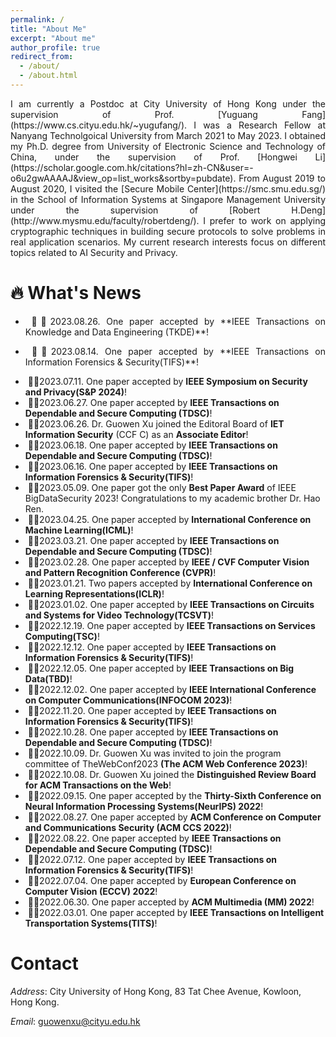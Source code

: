 ```yaml
---
permalink: /
title: "About Me"
excerpt: "About me"
author_profile: true
redirect_from: 
  - /about/
  - /about.html
---
```


<p align="justify">I am currently a Postdoc at City University of Hong Kong under the supervision of Prof. [Yuguang Fang](https://www.cs.cityu.edu.hk/~yugufang/). I was a  Research  Fellow at Nanyang Technolgoical University from March 2021 to May 2023. I obtained my Ph.D. degree from University of Electronic Science and Technology of China, under the supervision of Prof. [Hongwei Li](https://scholar.google.com.hk/citations?hl=zh-CN&user=-o6u2gwAAAAJ&view_op=list_works&sortby=pubdate).  From August 2019 to August 2020,  I visited the [Secure Mobile Center](https://smc.smu.edu.sg/) in the School of Information Systems at Singapore Management University under the supervision of [Robert H.Deng](http://www.mysmu.edu/faculty/robertdeng/).  I prefer to work on applying cryptographic techniques in building secure protocols to solve problems in real application scenarios. My current research interests focus on different topics related to AI Security and Privacy.</p>


  🔥 What's News
======
- <p align="justify"> &nbsp;🎉🎉2023.08.26. One paper accepted by **IEEE Transactions on Knowledge and Data Engineering (TKDE)**!</p>
-   <p align="justify">&nbsp;🎉🎉2023.08.14. One paper accepted by **IEEE Transactions on Information Forensics & Security(TIFS)**!</p>
-  &nbsp;🎉🎉2023.07.11. One paper  accepted by **IEEE Symposium on Security and Privacy(S&P 2024)**!
-  &nbsp;🎉🎉2023.06.27. One paper  accepted by **IEEE Transactions on Dependable and Secure Computing (TDSC)**!
-  &nbsp;🎉🎉2023.06.26. Dr. Guowen Xu joined the Editoral Board of **IET Information Security** (CCF C) as an **Associate Editor**! 
-  &nbsp;🎉🎉2023.06.18. One paper  accepted by **IEEE Transactions on Dependable and Secure Computing (TDSC)**!
-  &nbsp;🎉🎉2023.06.16. One paper accepted by **IEEE Transactions on Information Forensics & Security(TIFS)**!
-  &nbsp;🎉🎉2023.05.09. One paper  got the only **Best Paper Award** of IEEE BigDataSecurity 2023! Congratulations to my academic brother Dr. Hao Ren.
-  &nbsp;🎉🎉2023.04.25. One paper  accepted by **International Conference on Machine Learning(ICML)**!
-  &nbsp;🎉🎉2023.03.21. One paper  accepted by **IEEE Transactions on Dependable and Secure Computing (TDSC)**!
-  &nbsp;🎉🎉2023.02.28. One paper accepted by **IEEE / CVF Computer Vision and Pattern Recognition Conference (CVPR)**!
-  &nbsp;🎉🎉2023.01.21. Two papers accepted by **International Conference on Learning Representations(ICLR)**!
-  &nbsp;🎉🎉2023.01.02. One paper accepted by **IEEE Transactions on Circuits and Systems for Video Technology(TCSVT)**!
-  &nbsp;🎉🎉2022.12.19. One paper accepted by **IEEE Transactions on Services Computing(TSC)**!
-  &nbsp;🎉🎉2022.12.12. One paper accepted by **IEEE Transactions on Information Forensics & Security(TIFS)**!
-  &nbsp;🎉🎉2022.12.05. One paper accepted by **IEEE Transactions on Big Data(TBD)**!
-  &nbsp;🎉🎉2022.12.02. One paper accepted by **IEEE International Conference on Computer Communications(INFOCOM 2023)**!
-  &nbsp;🎉🎉2022.11.20. One paper accepted by **IEEE Transactions on Information Forensics & Security(TIFS)**!
-  &nbsp;🎉🎉2022.10.28. One paper  accepted by **IEEE Transactions on Dependable and Secure Computing (TDSC)**!
-  &nbsp;🎉🎉2022.10.09. Dr. Guowen Xu was invited to join the program committee of TheWebConf2023 **(The ACM
Web Conference 2023)**!
-  &nbsp;🎉🎉2022.10.08. Dr. Guowen Xu joined the **Distinguished Review Board for ACM Transactions on the Web**!
-  &nbsp;🎉🎉2022.09.15. One paper  accepted by the **Thirty-Sixth Conference on Neural Information Processing Systems(NeurIPS) 2022**! 
-  &nbsp;🎉🎉2022.08.27. One paper  accepted by **ACM Conference on Computer and Communications Security (ACM CCS
2022)**!
-  &nbsp;🎉🎉2022.08.22. One paper  accepted by **IEEE Transactions on Dependable and Secure Computing (TDSC)**!
-  &nbsp;🎉🎉2022.07.12. One paper accepted by **IEEE Transactions on Information Forensics & Security(TIFS)**!
-  &nbsp;🎉🎉2022.07.04. One paper accepted by **European Conference on Computer Vision (ECCV) 2022**!
-  &nbsp;🎉🎉2022.06.30. One paper accepted by **ACM Multimedia (MM) 2022**! 
-  &nbsp;🎉🎉2022.03.01. One paper accepted by **IEEE Transactions on Intelligent Transportation Systems(TITS)**!



Contact
======
*Address*: City University of Hong Kong, 83 Tat Chee Avenue, Kowloon, Hong Kong.

*Email*: guowenxu@cityu.edu.hk


